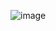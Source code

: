![image](https://github.com/Giancardonee/Segundo-anho-Licenciatrura-en-Sistemas-UNLP/assets/114377978/d8be624f-a1d2-4c36-9f3e-86256df45070)

